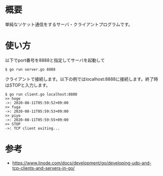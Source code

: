 # 概要
単純なソケット通信をするサーバ・クライアントプログラムです。

# 使い方
以下でport番号を8888と指定してサーバを起動して
```
$ go run server.go 8888
```

クライアントで接続します。以下の例ではlocalhost:8888に接続します。終了時はSTOPと入力します。
```
$ go run client.go localhost:8888
>> hoge
->: 2020-08-11T05:59:52+09:00
>> fuga
->: 2020-08-11T05:59:53+09:00
>> piyo
->: 2020-08-11T05:59:55+09:00
>> STOP
->: TCP client exiting...
```

# 参考
- https://www.linode.com/docs/development/go/developing-udp-and-tcp-clients-and-servers-in-go/
